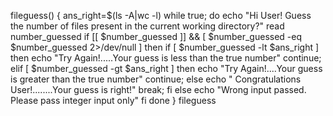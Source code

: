 fileguess() {
    ans_right=$(ls -A|wc -l)
    while true;
    do
        echo "Hi User! Guess the number of files present in the current working directory?"
        read  number_guessed
        if [[ $number_guessed ]] && [ $number_guessed -eq $number_guessed 2>/dev/null ]
            then
                if [ $number_guessed -lt $ans_right ]
                then
                    echo "Try Again!.....Your guess is less than the true number"
                continue;
                elif [ $number_guessed -gt $ans_right ]
                then
                    echo "Try Again!....Your guess is greater than the true number"
                continue;
                else
                    echo " Congratulations User!........Your guess is right!"
                break;
                fi
            else
                echo "Wrong input passed. Please pass integer input only"
        fi
    done
}
fileguess
